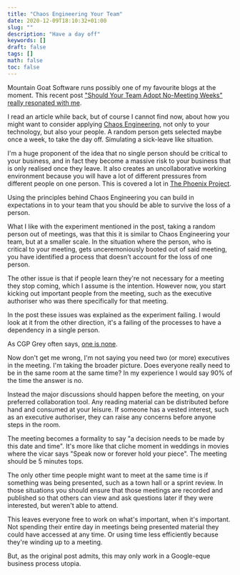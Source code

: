 ```yaml
---
title: "Chaos Engineering Your Team"
date: 2020-12-09T18:10:32+01:00
slug: ""
description: "Have a day off"
keywords: []
draft: false
tags: []
math: false
toc: false
---
```


Mountain Goat Software runs possibly one of my favourite blogs at the moment. This recent post ["Should Your Team Adopt No-Meeting Weeks" really resonated with me](https://www.mountaingoatsoftware.com/blog/should-your-team-adopt-no-meeting-weeks).

<!--alex ignore of-course-->
I read an article while back, but of course I cannot find now, about how you might want to consider applying [Chaos Engineering](https://en.wikipedia.org/wiki/Chaos_engineering), not only to your technology, but also your people. A random person gets selected maybe once a week, to take the day off. Simulating a sick-leave like situation.

I'm a huge proponent of the idea that no single person should be critical to your business, and in fact they become a massive risk to your business that is only realised once they leave. It also creates an uncollaborative working environment because you will have a lot of different pressures from different people on one person. This is covered a lot in [The Phoenix Project](https://www.amazon.co.uk/Phoenix-Project-DevOps-Helping-Business-ebook/dp/B00AZRBLHO).

Using the principles behind Chaos Engineering you can build in expectations in to your team that you should be able to survive the loss of a person.

What I like with the experiment mentioned in the post, taking a random person out of meetings, was that this it is similar to Chaos Engineering your team, but at a smaller scale. In the situation where the person, who is critical to your meeting, gets unceremoniously booted out of said meeting, you have identified a process that doesn't account for the loss of one person.

The other issue is that if people learn they're not necessary for a meeting they stop coming, which I assume is the intention. However now, you start kicking out important people from the meeting, such as the executive authoriser who was there specifically for that meeting.

In the post these issues was explained as the experiment failing. I would look at it from the other direction, it's a failing of the processes to have a dependency in a single person.

As CGP Grey often says, [one is none](https://youtu.be/boezS4C_MFc).

Now don't get me wrong, I'm not saying you need two (or more) executives in the meeting. I'm taking the broader picture. Does everyone really need to be in the same room at the same time? In my experience I would say 90% of the time the answer is no.

Instead the major discussions should happen before the meeting, on your preferred collaboration tool. Any reading material can be distributed before hand and consumed at your leisure. If someone has a vested interest, such as an executive authoriser, they can raise any concerns before anyone steps in the room.

The meeting becomes a formality to say "a decision needs to be made by this date and time". It's more like that cliche moment in weddings in movies where the vicar says "Speak now or forever hold your piece". The meeting should be 5 minutes tops.

The only other time people might want to meet at the same time is if something was being presented, such as a town hall or a sprint review. In those situations you should ensure that those meetings are recorded and published so that others can view and ask questions later if they were interested, but weren't able to attend.

This leaves everyone free to work on what's important, when it's important. Not spending their entire day in meetings being presented material they could have accessed at any time. Or using time less efficiently because they're winding up to a meeting.

But, as the original post admits, this may only work in a Google-eque business process utopia.
